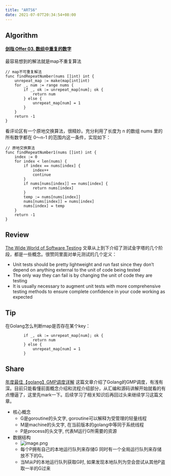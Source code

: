 ```yaml
---
title: "ARTS6"
date: 2021-07-07T20:34:54+08:00
---
```


## Algorithm
#### [剑指 Offer 03\. 数组中重复的数字](https://leetcode-cn.com/problems/shu-zu-zhong-zhong-fu-de-shu-zi-lcof/)

最容易想到的解法就是map不重复算法
```
// map不可重复解法
func findRepeatNumber(nums []int) int {
	unrepeat_map := make(map[int]int)
	for _, num := range nums {
		if _, ok := unrepeat_map[num]; ok {
			return num
		} else {
			unrepeat_map[num] = 1
		}
	}
	return -1
}
```
看评论区有一个原地交换算法，很精妙。充分利用了长度为 n 的数组 nums 里的所有数字都在 0～n-1 的范围内这一条件，实现如下：
```
// 原地交换算法
func findRepeatNumber1(nums []int) int {
	index := 0
	for index < len(nums) {
		if index == nums[index] {
			index++
			continue
		}
		if nums[nums[index]] == nums[index] {
			return nums[index]
		}
		temp := nums[nums[index]]
		nums[nums[index]] = nums[index]
		nums[index] = temp
	}
	return -1
}
```
## Review
[The Wide World of Software Testing](https://medium.com/@nirespire/the-wide-world-of-software-testing-d38835b8c90e)
文章从上到下介绍了测试金字塔的几个阶段，都是一些概念。很赞同里面对单元测试的几个定义：
- Unit tests should be pretty lightweight and run fast since they don’t depend on anything external to the unit of code being tested
- The only way they can fail is by changing the unit of code they are testing
- It is usually necessary to augment unit tests with more comprehensive testing methods to ensure complete confidence in your code working as expected

## Tip
在Golang怎么判断map是否存在某个key：
```
        if _, ok := unrepeat_map[num]; ok {
			return num
		} else {
			unrepeat_map[num] = 1
		}
```

## Share

 [年度最佳【golang】GMP调度详解](https://segmentfault.com/a/1190000023869478) 
这篇文章介绍了Golang的GMP调度，有浅有深。目前只能看懂前面概念介绍和流程介绍部分，从汇编和源码讲解开始就看的有点懵逼了，这里先mark一下。后续学习了相关知识后再回过头来继续学习这篇文章。
- 核心概念
  - G是goroutine的头文字, goroutine可以解释为受管理的轻量线程
  - M是machine的头文字, 在当前版本的golang中等同于系统线程
  - P是process的头文字, 代表M运行G所需要的资源
- 数据结构
  - ![image.png](https://upload-images.jianshu.io/upload_images/26449847-9fcd18c8d44aae9d.png?imageMogr2/auto-orient/strip%7CimageView2/2/w/1240)
  - 每个P拥有自己的本地运行队列来存储G 同时有一个全局运行队列来存储放不下的G。
  - 当M从P的本地运行队列获取G时, 如果发现本地队列为空会尝试从其他P盗取一半的G过来
